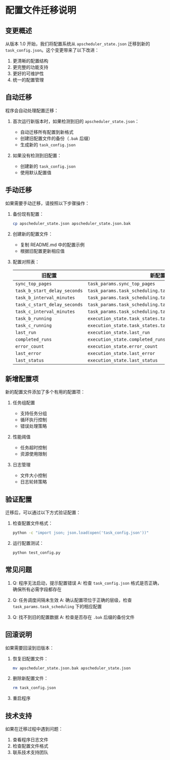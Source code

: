 # 配置文件迁移说明

## 变更概述

从版本 1.0 开始，我们将配置系统从 `apscheduler_state.json` 迁移到新的 `task_config.json`。这个变更带来了以下改进：

1. 更清晰的配置结构
2. 更完整的功能支持
3. 更好的可维护性
4. 统一的配置管理

## 自动迁移

程序会自动处理配置迁移：

1. 首次运行新版本时，如果检测到旧的 `apscheduler_state.json`：
   - 自动迁移所有配置到新格式
   - 创建旧配置文件的备份（`.bak` 后缀）
   - 生成新的 `task_config.json`

2. 如果没有检测到旧配置：
   - 创建新的 `task_config.json`
   - 使用默认配置值

## 手动迁移

如果需要手动迁移，请按照以下步骤操作：

1. 备份现有配置：
   ```bash
   cp apscheduler_state.json apscheduler_state.json.bak
   ```

2. 创建新的配置文件：
   - 复制 README.md 中的配置示例
   - 根据旧配置更新相应值

3. 配置对照表：

   | 旧配置 | 新配置 |
   |--------|--------|
   | `sync_top_pages` | `task_params.sync_top_pages` |
   | `task_b_start_delay_seconds` | `task_params.task_scheduling.task_b_start_delay_seconds` |
   | `task_b_interval_minutes` | `task_params.task_scheduling.task_b_interval_minutes` |
   | `task_c_start_delay_seconds` | `task_params.task_scheduling.task_c_start_delay_seconds` |
   | `task_c_interval_minutes` | `task_params.task_scheduling.task_c_interval_minutes` |
   | `task_b_running` | `execution_state.task_states.task_b_running` |
   | `task_c_running` | `execution_state.task_states.task_c_running` |
   | `last_run` | `execution_state.last_run` |
   | `completed_runs` | `execution_state.completed_runs` |
   | `error_count` | `execution_state.error_count` |
   | `last_error` | `execution_state.last_error` |
   | `last_status` | `execution_state.last_status` |

## 新增配置项

新的配置文件添加了多个有用的配置项：

1. 任务组配置
   - 支持任务分组
   - 循环执行控制
   - 错误处理策略

2. 性能阈值
   - 任务超时控制
   - 资源使用限制

3. 日志管理
   - 文件大小控制
   - 日志轮转策略

## 验证配置

迁移后，可以通过以下方式验证配置：

1. 检查配置文件格式：
   ```bash
   python -c "import json; json.load(open('task_config.json'))"
   ```

2. 运行配置测试：
   ```bash
   python test_config.py
   ```

## 常见问题

1. Q: 程序无法启动，提示配置错误
   A: 检查 `task_config.json` 格式是否正确，确保所有必需字段都存在

2. Q: 任务调度间隔未生效
   A: 确认配置项位于正确的层级，检查 `task_params.task_scheduling` 下的相应配置

3. Q: 找不到旧的配置数据
   A: 检查是否存在 `.bak` 后缀的备份文件

## 回滚说明

如果需要回滚到旧版本：

1. 恢复旧配置文件：
   ```bash
   mv apscheduler_state.json.bak apscheduler_state.json
   ```

2. 删除新配置文件：
   ```bash
   rm task_config.json
   ```

3. 重启程序

## 技术支持

如果在迁移过程中遇到问题：

1. 查看程序日志文件
2. 检查配置文件格式
3. 联系技术支持团队 